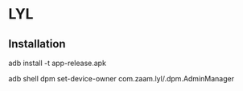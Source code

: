 # LYL

## Installation

adb install -t app-release.apk

adb shell dpm  set-device-owner com.zaam.lyl/.dpm.AdminManager
